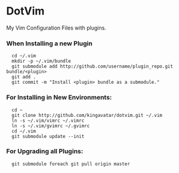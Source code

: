 # DotVim
My Vim Configuration Files with plugins.

### When Installing a new Plugin
```
  cd ~/.vim
  mkdir -p ~/.vim/bundle
  git submodule add http://github.com/username/plugin_repo.git bundle/<plugin>
  git add .
  git commit -m "Install <plugin> bundle as a submodule."
```

### For Installing in New Environments:
```
  cd ~
  git clone http://github.com/kingavatar/dotvim.git ~/.vim
  ln -s ~/.vim/vimrc ~/.vimrc
  ln -s ~/.vim/gvimrc ~/.gvimrc
  cd ~/.vim
  git submodule update --init
```

### For Upgrading all Plugins:
```
  git submodule foreach git pull origin master
```
